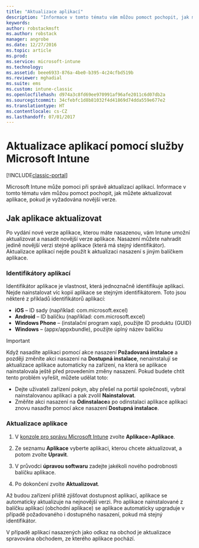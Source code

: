 ```yaml
---
title: "Aktualizace aplikací"
description: "Informace v tomto tématu vám můžou pomoct pochopit, jak můžete aktualizovat aplikace, pokud je vyžadována novější verze."
keywords: 
author: robstackmsft
ms.author: robstack
manager: angrobe
ms.date: 12/27/2016
ms.topic: article
ms.prod: 
ms.service: microsoft-intune
ms.technology: 
ms.assetid: beee6933-876a-4be0-b395-4c24cfbd519b
ms.reviewer: mghadial
ms.suite: ems
ms.custom: intune-classic
ms.openlocfilehash: d974a3c8fd69ee970991af96afe2011c6d07db2a
ms.sourcegitcommit: 34cfebfc1d8b81032f4d41869d74dda559e677e2
ms.translationtype: HT
ms.contentlocale: cs-CZ
ms.lasthandoff: 07/01/2017
---
```

# <a name="update-apps-using-microsoft-intune"></a>Aktualizace aplikací pomocí služby Microsoft Intune

[!INCLUDE[classic-portal](../includes/classic-portal.md)]

Microsoft Intune může pomoci při správě aktualizací aplikací. Informace v tomto tématu vám můžou pomoct pochopit, jak můžete aktualizovat aplikace, pokud je vyžadována novější verze.

## <a name="how-to-update-apps"></a>Jak aplikace aktualizovat
Po vydání nové verze aplikace, kterou máte nasazenou, vám Intune umožní aktualizovat a nasadit novější verze aplikace. Nasazení můžete nahradit jedině novější verzi stejné aplikace (která má stejný identifikátor). Aktualizace aplikací nejde použít k aktualizaci nasazení s jiným balíčkem aplikace.

### <a name="app-identifiers"></a>Identifikátory aplikací
Identifikátor aplikace je vlastnost, která jednoznačně identifikuje aplikaci. Nejde nainstalovat víc kopií aplikace se stejným identifikátorem. Toto jsou některé z příkladů identifikátorů aplikací:

- **iOS** – ID sady (například: com.microsoft.excel)
- **Android** – ID balíčku (například: com.microsoft.excel)
- **Windows Phone** – (instalační program xap), použijte ID produktu (GUID)
- **Windows** – (appx/appxbundle), použijte úplný název balíčku



> [!IMPORTANT]
> Když nasadíte aplikaci pomocí akce nasazení **Požadovaná instalace** a později změníte akci nasazení na **Dostupná instalace**, nenainstalují se aktualizace aplikace automaticky na zařízení, na která se aplikace nainstalovala ještě před provedením změny nasazení. Pokud budete chtít tento problém vyřešit, můžete udělat toto:
>
> -   Dejte uživateli zařízení pokyn, aby přešel na portál společnosti, vybral nainstalovanou aplikaci a pak zvolil **Nainstalovat**.
> -   Změňte akci nasazení na **Odinstalace**a po odinstalaci aplikace aplikaci znovu nasaďte pomocí akce nasazení **Dostupná instalace**.

### <a name="to-update-an-app"></a>Aktualizace aplikace

1.  V [konzole pro správu Microsoft Intune](https://manage.microsoft.com) zvolte **Aplikace**&gt;**Aplikace**.

2.  Ze seznamu **Aplikace** vyberte aplikaci, kterou chcete aktualizovat, a potom zvolte **Upravit**.

3.  V průvodci **úpravou softwaru** zadejte jakékoli nového podrobnosti balíčku aplikace.

4.  Po dokončení zvolte **Aktualizovat**.

Až budou zařízení příště zjišťovat dostupnost aplikací, aplikace se automaticky aktualizuje na nejnovější verzi.
Pro aplikace nainstalované z balíčku aplikací (obchodní aplikace) se aplikace automaticky upgraduje v případě požadovaného i dostupného nasazení, pokud má stejný identifikátor.

V případě aplikací nasazených jako odkaz na obchod je aktualizace spravována obchodem, ze kterého aplikace pochází.
